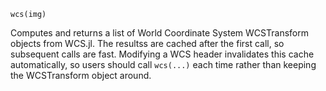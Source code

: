 ```
wcs(img)
```

Computes and returns a list of World Coordinate System WCSTransform objects from WCS.jl. The resultss are cached after the first call, so subsequent calls are fast. Modifying a WCS header invalidates this cache automatically, so users should call `wcs(...)` each time rather than keeping the WCSTransform object around.
